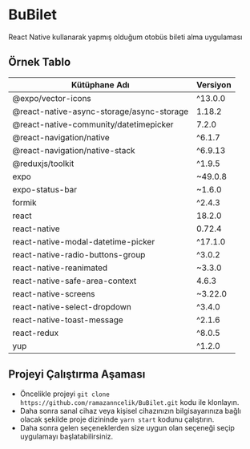 # BuBilet
 React Native kullanarak yapmış olduğum otobüs bileti alma uygulaması

 ## Örnek Tablo

| Kütüphane Adı                             | Versiyon       |
| ----------------------------------------- | -------------- |
| @expo/vector-icons                        | ^13.0.0        |
| @react-native-async-storage/async-storage | 1.18.2         |
| @react-native-community/datetimepicker    | 7.2.0          |
| @react-navigation/native                  | ^6.1.7         |
| @react-navigation/native-stack            | ^6.9.13        |
| @reduxjs/toolkit                          | ^1.9.5         |
| expo                                      | ~49.0.8        |
| expo-status-bar                           | ~1.6.0         |
| formik                                    | ^2.4.3         |
| react                                     | 18.2.0         |
| react-native                              | 0.72.4         |
| react-native-modal-datetime-picker        | ^17.1.0        |
| react-native-radio-buttons-group          | ^3.0.2         |
| react-native-reanimated                   | ~3.3.0         |
| react-native-safe-area-context            | 4.6.3          |
| react-native-screens                      | ~3.22.0        |
| react-native-select-dropdown              | ^3.4.0         |
| react-native-toast-message                | ^2.1.6         |
| react-redux                               | ^8.0.5         |
| yup                                       | ^1.2.0         |


 ## Projeyi Çalıştırma Aşaması
 - Öncelikle projeyi `git clone https://github.com/ramazanncelik/BuBilet.git` kodu ile klonlayın.
 - Daha sonra sanal cihaz veya kişisel cihazınızın bilgisayarınıza bağlı olacak şekilde proje dizininde `yarn start` kodunu çalıştırın.
 - Daha sonra gelen seçeneklerden size uygun olan seçeneği seçip uygulamayı başlatabilirsiniz.
